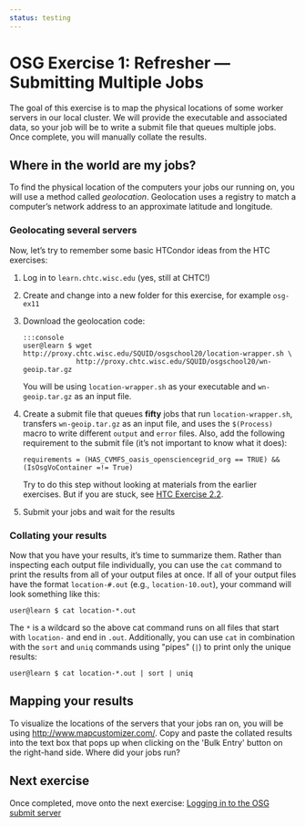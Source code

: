 ```yaml
---
status: testing
---
```


# OSG Exercise 1: Refresher — Submitting Multiple Jobs

The goal of this exercise is to map the physical locations of some worker servers in our local cluster.
We will provide the executable and associated data,
so your job will be to write a submit file that queues multiple jobs.
Once complete, you will manually collate the results.

## Where in the world are my jobs?

To find the physical location of the computers your jobs our running on, you will use a method called *geolocation*.
Geolocation uses a registry to match a computer’s network address to an approximate latitude and longitude.

### Geolocating several servers

Now, let’s try to remember some basic HTCondor ideas from the HTC exercises:

1.  Log in to `learn.chtc.wisc.edu` (yes, still at CHTC!)
1.  Create and change into a new folder for this exercise, for example `osg-ex11`
1.  Download the geolocation code:

        :::console
        user@learn $ wget http://proxy.chtc.wisc.edu/SQUID/osgschool20/location-wrapper.sh \
                     http://proxy.chtc.wisc.edu/SQUID/osgschool20/wn-geoip.tar.gz

    You will be using `location-wrapper.sh` as your executable and `wn-geoip.tar.gz` as an input file.

1.  Create a submit file that queues **fifty** jobs that run `location-wrapper.sh`,
    transfers `wn-geoip.tar.gz` as an input file,
    and uses the `$(Process)` macro to write different `output` and `error` files.
    Also, add the following requirement to the submit file (it’s not important to know what it does):

        requirements = (HAS_CVMFS_oasis_opensciencegrid_org == TRUE) && (IsOsgVoContainer =!= True)

    Try to do this step without looking at materials from the earlier exercises.
    But if you are stuck, see [HTC Exercise 2.2](../htcondor/part2-ex2-queue-n.md).

1.  Submit your jobs and wait for the results

### Collating your results

Now that you have your results, it’s time to summarize them.
Rather than inspecting each output file individually,
you can use the `cat` command to print the results from all of your output files at once.
If all of your output files have the format `location-#.out` (e.g., `location-10.out`),
your command will look something like this:

``` console
user@learn $ cat location-*.out
```

The `*` is a wildcard so the above cat command runs on all files that start with `location-` and end in `.out`.
Additionally, you can use `cat` in combination with the `sort` and `uniq` commands using "pipes" (`|`)
to print only the unique results:

``` console
user@learn $ cat location-*.out | sort | uniq
```

## Mapping your results

To visualize the locations of the servers that your jobs ran on,
you will be using <http://www.mapcustomizer.com/>.
Copy and paste the collated results into the text box that pops up
when clicking on the 'Bulk Entry' button on the right-hand side.
Where did your jobs run?

## Next exercise

Once completed, move onto the next exercise: [Logging in to the OSG submit server](part1-ex2-login-scp.md)
